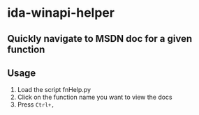 # ida-winapi-helper

## Quickly navigate to MSDN doc for a given function

## Usage

1. Load the script fnHelp.py
2. Click on the function name you want to view the docs
3. Press `Ctrl+,`
